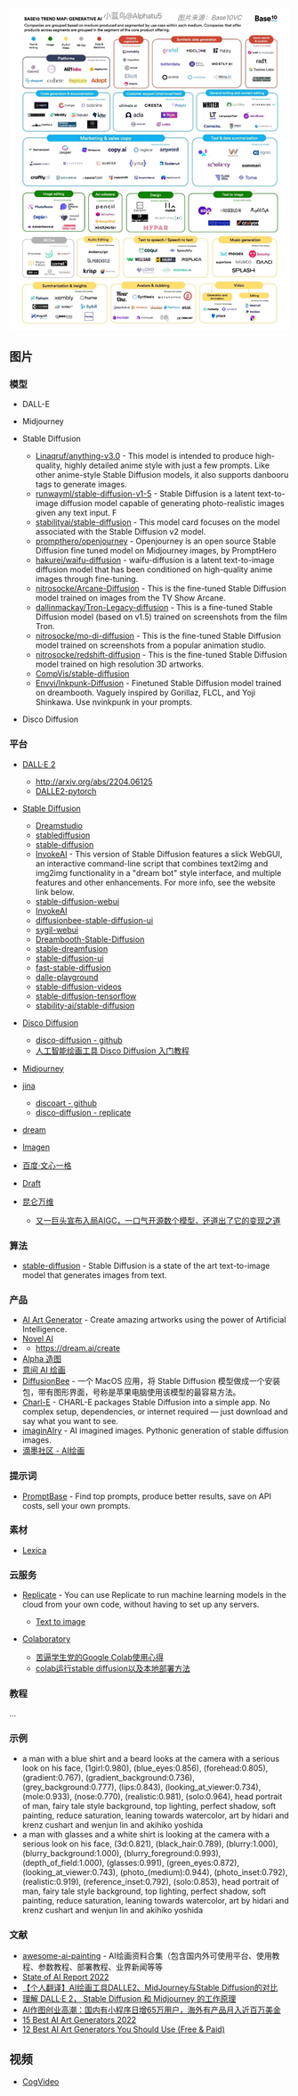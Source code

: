 ![aigc.jpeg](./aigc.jpeg)

## 图片

### 模型

- DALL-E
- Midjourney​
- Stable Diffusion

    - [Linaqruf/anything-v3.0](https://huggingface.co/Linaqruf/anything-v3.0) - This model is intended to produce high-quality, highly detailed anime style with just a few prompts. Like other anime-style Stable Diffusion models, it also supports danbooru tags to generate images.
    - [runwayml/stable-diffusion-v1-5](https://huggingface.co/runwayml/stable-diffusion-v1-5) - Stable Diffusion is a latent text-to-image diffusion model capable of generating photo-realistic images given any text input. F
    - [stabilityai/stable-diffusion](https://huggingface.co/spaces/stabilityai/stable-diffusion) - This model card focuses on the model associated with the Stable Diffusion v2 model.
    - [prompthero/openjourney](https://huggingface.co/prompthero/openjourney) - Openjourney is an open source Stable Diffusion fine tuned model on Midjourney images, by PromptHero
    - [hakurei/waifu-diffusion](https://huggingface.co/hakurei/waifu-diffusion) - waifu-diffusion is a latent text-to-image diffusion model that has been conditioned on high-quality anime images through fine-tuning.
    - [nitrosocke/Arcane-Diffusion](https://huggingface.co/nitrosocke/Arcane-Diffusion) - This is the fine-tuned Stable Diffusion model trained on images from the TV Show Arcane. 
    - [dallinmackay/Tron-Legacy-diffusion](https://huggingface.co/dallinmackay/Tron-Legacy-diffusion) - This is a fine-tuned Stable Diffusion model (based on v1.5) trained on screenshots from the film Tron.
    - [nitrosocke/mo-di-diffusion](https://huggingface.co/nitrosocke/mo-di-diffusion) - This is the fine-tuned Stable Diffusion model trained on screenshots from a popular animation studio.
    - [nitrosocke/redshift-diffusion](https://huggingface.co/nitrosocke/redshift-diffusion) - This is the fine-tuned Stable Diffusion model trained on high resolution 3D artworks.
    - [CompVis/stable-diffusion](https://github.com/CompVis/stable-diffusion)
    - [Envvi/Inkpunk-Diffusion](https://huggingface.co/Envvi/Inkpunk-Diffusion) - Finetuned Stable Diffusion model trained on dreambooth. Vaguely inspired by Gorillaz, FLCL, and Yoji Shinkawa. Use nvinkpunk in your prompts.

- Disco Diffusion

### 平台

- [DALL·E 2](https://openai.com/dall-e-2/)

    - http://arxiv.org/abs/2204.06125
    - [DALLE2-pytorch](https://github.com/lucidrains/DALLE2-pytorch)

- [Stable Diffusion](https://stablediffusionweb.com)

    - [Dreamstudio](https://beta.dreamstudio.ai)
    - [stablediffusion](https://github.com/Stability-AI/stablediffusion)
    - [stable-diffusion](https://github.com/CompVis/stable-diffusion)
    - [InvokeAI](https://github.com/invoke-ai/InvokeAI) - This version of Stable Diffusion features a slick WebGUI, an interactive command-line script that combines text2img and img2img functionality in a "dream bot" style interface, and multiple features and other enhancements. For more info, see the website link below.
    - [stable-diffusion-webui](https://github.com/AUTOMATIC1111/stable-diffusion-webui)
    - [InvokeAI](https://github.com/invoke-ai/InvokeAI)
    - [diffusionbee-stable-diffusion-ui](https://github.com/divamgupta/diffusionbee-stable-diffusion-ui)
    - [sygil-webui](https://github.com/Sygil-Dev/sygil-webui)
    - [Dreambooth-Stable-Diffusion](https://github.com/XavierXiao/Dreambooth-Stable-Diffusion)
    - [stable-dreamfusion](https://github.com/ashawkey/stable-dreamfusion)
    - [stable-diffusion-ui](https://github.com/cmdr2/stable-diffusion-ui)
    - [fast-stable-diffusion](https://github.com/TheLastBen/fast-stable-diffusion)
    - [dalle-playground](https://github.com/saharmor/dalle-playground)
    - [stable-diffusion-videos](https://github.com/nateraw/stable-diffusion-videos)
    - [stable-diffusion-tensorflow](https://github.com/divamgupta/stable-diffusion-tensorflow)
    - [stability-ai/stable-diffusion](https://replicate.com/stability-ai/stable-diffusion)

- [Disco Diffusion](https://colab.research.google.com/github/alembics/disco-diffusion/blob/main/Disco_Diffusion.ipynb)

    - [disco-diffusion - github](https://github.com/alembics/disco-diffusion)
    - [人工智能绘画工具 Disco Diffusion 入门教程](https://zhuanlan.zhihu.com/p/563831317)

- [Midjourney](https://midjourney.com/)
- [jina](https://jina.ai/)

    - [discoart - github](https://github.com/jina-ai/discoart)
    - [disco-diffusion - replicate](https://replicate.com/nightmareai/disco-diffusion)

- [dream](https://dream.ai/create)
- [Imagen](https://imagen.research.google/)
- [百度·文心一格](https://yige.baidu.com/)
- [Draft](https://draft.art/)
- [昆仑万维](https://www.kunlun.com/)

    - [又一巨头宣布入局AIGC，一口气开源数个模型，还道出了它的变现之道](https://mp.weixin.qq.com/s/HZjxDhaMqqgM92puoedJvg)

### 算法

- [stable-diffusion](https://huggingface.co/spaces/stabilityai/stable-diffusion) - Stable Diffusion is a state of the art text-to-image model that generates images from text.

### 产品

- [AI Art Generator](https://creator.nightcafe.studio/) - Create amazing artworks using the power of Artificial Intelligence.
- [Novel AI](https://novelai.net/)
- - https://dream.ai/create
- [Alpha 造图](https://www.iplaysoft.com/alpha-zaotu.html)
- [意间 AI 绘画](http://yjai.ai-galaxy.com/)
- [DiffusionBee](https://diffusionbee.com/) - 一个 MacOS 应用，将 Stable Diffusion 模型做成一个安装包，带有图形界面，号称是苹果电脑使用该模型的最容易方法。
- [Charl-E](https://www.charl-e.com/) - CHARL-E packages Stable Diffusion into a simple app. No complex setup, dependencies, or internet required — just download and say what you want to see.
- [imaginAIry](https://github.com/brycedrennan/imaginAIry) - AI imagined images. Pythonic generation of stable diffusion images.
- [滴墨社区 - AI绘画](https://www.domo.cool/introduction)

### 提示词

- [PromptBase](https://promptbase.com/) - Find top prompts, produce better results, save on API costs, sell your own prompts.

### 素材

- [Lexica](https://lexica.art/?)

### 云服务

- [Replicate](https://replicate.com) - You can use Replicate to run machine learning models in the cloud from your own code, without having to set up any servers.

    - [Text to image](https://replicate.com/collections/text-to-image)

- [Colaboratory](https://colab.research.google.com/)

    - [苦逼学生党的Google Colab使用心得](https://zhuanlan.zhihu.com/p/54389036)
    - [colab运行stable diffusion以及本地部署方法](https://zhuanlan.zhihu.com/p/561546984)

### 教程

...

### 示例

- a man with a blue shirt and a beard looks at the camera with a serious look on his face, (1girl:0.980), (blue_eyes:0.856), (forehead:0.805), (gradient:0.767), (gradient_background:0.736), (grey_background:0.777), (lips:0.843), (looking_at_viewer:0.734), (mole:0.933), (nose:0.770), (realistic:0.981), (solo:0.964), head portrait of man, fairy tale style background,  top lighting, perfect shadow, soft painting, reduce saturation, leaning towards watercolor, art by hidari and krenz cushart and wenjun lin and akihiko yoshida
- a man with glasses and a white shirt is looking at the camera with a serious look on his face, (3d:0.821), (black_hair:0.789), (blurry:1.000), (blurry_background:1.000), (blurry_foreground:0.993), (depth_of_field:1.000), (glasses:0.991), (green_eyes:0.872), (looking_at_viewer:0.743), (photo_\(medium\):0.944), (photo_inset:0.792), (realistic:0.919), (reference_inset:0.792), (solo:0.853), head portrait of man, fairy tale style background,  top lighting, perfect shadow, soft painting, reduce saturation, leaning towards watercolor, art by hidari and krenz cushart and wenjun lin and akihiko yoshida

### 文献

- [awesome-ai-painting](https://github.com/hua1995116/awesome-ai-painting) - AI绘画资料合集（包含国内外可使用平台、使用教程、参数教程、部署教程、业界新闻等等
- [State of AI Report 2022](https://www.stateof.ai/)
- [【个人翻译】AI绘画工具DALLE2、MidJourney与Stable Diffusion的对比](https://www.bilibili.com/read/cv18290360?from=articleDetail)
- [理解 DALL·E 2， Stable Diffusion 和 Midjourney 的工作原理](https://xie.infoq.cn/article/2c3b18864176bed4fbc0d576c)
- [AI作图创业高潮：国内有小程序日增65万用户，海外有产品月入近百万美金](https://www.baijing.cn/article/41647)
- [15 Best AI Art Generators 2022](https://rigorousthemes.com/blog/best-ai-art-generators/)
- [12 Best AI Art Generators You Should Use (Free & Paid)](https://beebom.com/best-ai-text-to-image-art-generators/)

## 视频

- [CogVideo](https://github.com/THUDM/CogVideo)
